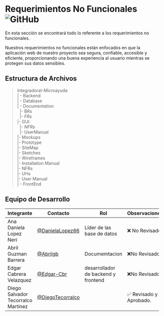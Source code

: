 # Requerimientos No Funcionales ![GitHub](  https://img.shields.io/badge/Visual_Studio_Code-0078D4?style=for-the-badge&logo=visual%20studio%20code&logoColor=white)



 En esta sección se encontrará todo lo referente a los requerimientos no funcionales.

Nuestros requerimientos no funcionales están enfocados en que la aplicación web de nuestro proyecto sea segura, confiable, accesible y eficiente, proporcionando una buena experiencia al usuario mientras se protegen sus datos sensibles.

## Estructura de Archivos

>IntegradoraI-Microayuda<br>
>| - Backend <br>
>| - Database<br>
>| - Documentation<br>
>&nbsp;&nbsp;|- BRs<br>
>&nbsp;&nbsp;|- *FRs*<br>
>|- GUI<br>
>&nbsp;&nbsp;|- *NFRs*<br>
>&nbsp;&nbsp;|- UserManual<br>
>|- Mockups<br>
>|- Prototype<br>
>|- SiteMap<br>
>|- Sketches<br>
>|- Wireframes<br>
>|- Installation Manual<br>
>|- NFRs<br>
>|- UHs<br>
>|- User Manual<br>
>| - FrontEnd


## Equipo de Desarrollo

|Integrante|Contacto|Rol|Observaciones|
|------------|--------|---|---|
|Ana Daniela Lopez Neri|[@DanielaLopez66](https://github.com/DanielaLopez66)|Líder de las base de datos|❌ No Revisado.|
|Abril Guzman Barrera|[@Abrilgb](https://github.com/Abrilgb)|Documemtacion|❌No Revisado.|
|Edgar Cabrera Velazquez |[@Edgar-Cbr](https://github.com/Edgar-Cbr)|desarrollador de backend y frontend|❌No Revisado.|
|Diego Salvador Tecorralco Martinez |[@DiegoTecorralco](https://github.com/DiegoTecorralco)||✅ Revisado y Aprobado.|
